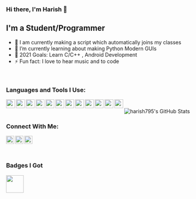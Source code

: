 ### Hi there, I'm Harish 👋

## I'm a Student/Programmer

- 🔭 I am currently making a script which automatically joins my classes
- 🌱 I’m currently learning about making Python Modern GUIs 
- 🥅 2021 Goals: Learn C/C++ , Android Development
- ⚡ Fun fact: I love to hear music and to code

<br />



### Languages and Tools I Use:

<img align="left" width="24px" src="https://img.icons8.com/color/48/000000/python.png"/>
<img align="left" width="24px" src="https://img.icons8.com/color/48/000000/html-5.png" />
<img align="left" width="24px" src="https://img.icons8.com/fluent/48/000000/adobe-photoshop.png" />
<img align="left" width="24px" src="https://img.icons8.com/fluent/48/000000/sublime-text.png" />
<img align="left" width="24px" src="https://img.icons8.com/color/48/000000/docker.png" />
<img align="left" width="24px" src="https://img.icons8.com/fluent/48/000000/visual-studio-code-2019.png" />
<img align="left" width="24px" src="https://img.icons8.com/color/48/000000/git.png" />
<img align="left" width="24px" src="https://kiteco.gallerycdn.vsassets.io/extensions/kiteco/kite/0.134.0/1604357348014/Microsoft.VisualStudio.Services.Icons.Default" />
<img align="left" width="24px" src="https://img.icons8.com/color/48/000000/pycharm.png" />
<img align="left" width="24px" src="https://img.icons8.com/windows/32/000000/rainmeter.png" />
<img align="left" width="24px" src="https://img.icons8.com/material-outlined/384/000000/github.png" />
<img align="left" width="24px" src="hhttps://img.icons8.com/fluent/384/000000/console.png" />

<br />

<img align="right" alt="harish795's GitHub Stats" src="https://github-readme-stats.codestackr.vercel.app/api?username=harish795&show_icons=true&hide_border=true&theme=algolia" />
<br />

### Connect With Me:

[<img align="left"  width="22px" src="https://cdn.jsdelivr.net/npm/simple-icons@3.13.0/icons/stackoverflow.svg" />][Stack Overflow Profile]
[<img align="left"  width="22px" src="https://cdn.jsdelivr.net/npm/simple-icons@3.13.0/icons/github.svg" />][Git Hub Profile]
[<img align="left"  width="22px" src="https://cdn.jsdelivr.net/npm/simple-icons@3.13.0/icons/dev-dot-to.svg" />][Dev.to Profile]
<br />

<br />

###  Badges I Got 
<img align="left" width="48px" src="https://res.cloudinary.com/practicaldev/image/fetch/s--ipK3ZYfm--/c_limit,f_auto,fl_progressive,q_80,w_375/https://dev-to-uploads.s3.amazonaws.com/uploads/badge/badge_image/80/hacktoberfest2020-badge_2.png" />

[Stack Overflow Profile]: https://stackoverflow.com/users/14588234/harish795
[Git Hub Profile]: https://github.com/harish795
[Dev.to Profile]: https://dev.to/harish795
[Visual Studio Code]: https://code.visualstudio.com/ 

<br />



  
